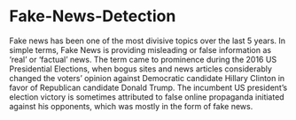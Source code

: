 # Fake-News-Detection
Fake news has been one of the most divisive topics over the last 5 years. In simple
terms, Fake News is providing misleading or false information as ‘real’ or ‘factual’ news.
The term came to prominence during the 2016 US Presidential Elections, when bogus
sites and news articles considerably changed the voters’ opinion against Democratic
candidate Hillary Clinton in favor of Republican candidate Donald Trump. The
incumbent US president’s election victory is sometimes attributed to false online
propaganda initiated against his opponents, which was mostly in the form of fake news.
